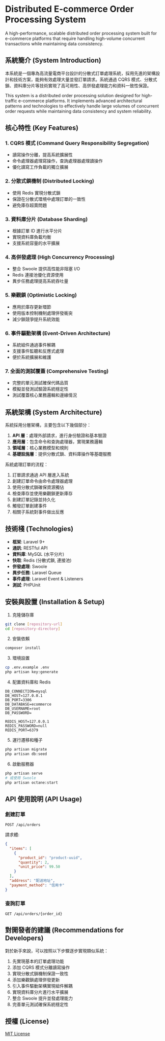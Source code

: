 # Distributed E-commerce Order Processing System

A high-performance, scalable distributed order processing system built for e-commerce platforms that require handling high-volume concurrent transactions while maintaining data consistency.

## 系統簡介 (System Introduction)

本系統是一個專為高流量電商平台設計的分散式訂單處理系統，採用先進的架構設計和技術方案，能夠有效處理大量並發訂單請求。系統通過 CQRS 模式、分散式鎖、資料庫分片等技術實現了高可用性、高併發處理能力和資料一致性保證。

This system is a distributed order processing solution designed for high-traffic e-commerce platforms. It implements advanced architectural patterns and technologies to effectively handle large volumes of concurrent order requests while maintaining data consistency and system reliability.

## 核心特性 (Key Features)

### 1. CQRS 模式 (Command Query Responsibility Segregation)
- 讀寫操作分離，提高系統擴展性
- 命令處理器處理寫操作，查詢處理器處理讀操作
- 優化讀寫工作負載的獨立擴展

### 2. 分散式鎖機制 (Distributed Locking)
- 使用 Redis 實現分散式鎖
- 保證在分散式環境中處理訂單的一致性
- 避免庫存超賣問題

### 3. 資料庫分片 (Database Sharding)
- 根據訂單 ID 進行水平分片
- 實現資料庫負載均衡
- 支援系統容量的水平擴展

### 4. 高併發處理 (High Concurrency Processing)
- 整合 Swoole 提供高性能非阻塞 I/O
- Redis 連接池優化資源使用
- 異步任務處理提高系統吞吐量

### 5. 樂觀鎖 (Optimistic Locking)
- 應用於庫存更新環節
- 使用版本控制機制處理併發衝突
- 減少鎖競爭提升系統效能

### 6. 事件驅動架構 (Event-Driven Architecture)
- 系統組件通過事件解耦
- 支援事件監聽和反應式處理
- 便於系統擴展和維護

### 7. 全面的測試覆蓋 (Comprehensive Testing)
- 完整的單元測試確保代碼品質
- 模擬並發測試驗證系統穩定性
- 測試覆蓋核心業務邏輯和邊緣情況

## 系統架構 (System Architecture)

系統採用分層架構，主要包含以下幾個部分：

1. **API 層**：處理外部請求，進行身份驗證和基本驗證
2. **應用層**：包含命令和查詢處理器，實現業務邏輯
3. **領域層**：核心業務模型和規則
4. **基礎設施層**：提供分散式鎖、資料庫操作等基礎服務

系統處理訂單的流程：
1. 訂單請求通過 API 層進入系統
2. 創建訂單命令由命令處理器處理
3. 使用分散式鎖確保資源獨佔
4. 檢查庫存並使用樂觀鎖更新庫存
5. 創建訂單記錄並持久化
6. 觸發訂單創建事件
7. 相關子系統對事件做出反應

## 技術棧 (Technologies)

- **框架**: Laravel 9+
- **通訊**: RESTful API
- **資料庫**: MySQL (水平分片)
- **快取**: Redis (分散式鎖, 連接池)
- **併發處理**: Swoole
- **異步任務**: Laravel Queue
- **事件處理**: Laravel Event & Listeners
- **測試**: PHPUnit

## 安裝與設置 (Installation & Setup)

1. 克隆儲存庫
```bash
git clone [repository-url]
cd [repository-directory]
```

2. 安裝依賴
```bash
composer install
```

3. 環境設置
```bash
cp .env.example .env
php artisan key:generate
```

4. 配置資料庫和 Redis
```
DB_CONNECTION=mysql
DB_HOST=127.0.0.1
DB_PORT=3306
DB_DATABASE=ecommerce
DB_USERNAME=root
DB_PASSWORD=

REDIS_HOST=127.0.0.1
REDIS_PASSWORD=null
REDIS_PORT=6379
```

5. 運行遷移和種子
```bash
php artisan migrate
php artisan db:seed
```

6. 啟動服務器
```bash
php artisan serve
# 或使用 Swoole
php artisan octane:start
```

## API 使用說明 (API Usage)

### 創建訂單
```
POST /api/orders
```
請求體:
```json
{
  "items": [
    {
      "product_id": "product-uuid",
      "quantity": 2,
      "unit_price": 99.50
    }
  ],
  "address": "配送地址",
  "payment_method": "信用卡"
}
```

### 查詢訂單
```
GET /api/orders/{order_id}
```

## 對開發者的建議 (Recommendations for Developers)

對於新手來說，可以按照以下步驟逐步實現類似系統：

1. 先實現基本的訂單處理功能
2. 添加 CQRS 模式分離讀寫操作
3. 實現分散式鎖機制保證一致性
4. 添加樂觀鎖處理併發更新
5. 引入事件驅動架構實現組件解耦
6. 實現資料庫分片進行水平擴展
7. 整合 Swoole 提升並發處理能力
8. 完善單元測試確保系統穩定性

## 授權 (License)

[MIT License](LICENSE)